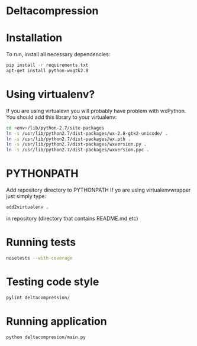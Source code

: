 Deltacompression
================

Installation
============
To run, install all necessary dependencies:
````bash
pip install -r requirements.txt
apt-get install python-wxgtk2.8
````
Using virtualenv?
================
If you are using virtualevn you will probably have problem with wxPython.
You should add this library to your virtualenv:
````bash
cd <env>/lib/python-2.7/site-packages
ln -s /usr/lib/python2.7/dist-packages/wx-2.8-gtk2-unicode/ .
ln -s /usr/lib/python2.7/dist-packages/wx.pth .
ln -s /usr/lib/python2.7/dist-packages/wxversion.py .
ln -s /usr/lib/python2.7/dist-packages/wxversion.pyc .
````
PYTHONPATH
==========
Add repository directory to PYTHONPATH
If yo are using virtualenvwrapper just simply type:
````bash
add2virtualenv .
````
in repository (directory that contains README.md etc)

Running tests
=============
````bash
nosetests --with-coverage
````
Testing code style
==================
````bash
pylint deltacompression/
````
Running application
===================
````bash
python deltacompresion/main.py
````

